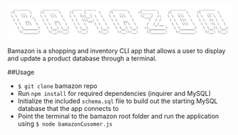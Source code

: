 ![Bamazon](assets/img/bamazon-logo.png)

Bamazon is a shopping and inventory CLI app that allows a user to display and update a product database through a terminal.

##Usage
* ``$ git clone``  bamazon repo
* Run ``npm install`` for required dependencies (inquirer and MySQL)
* Initialize the included ``schema.sql`` file to build out the starting MySQL database that the app connects to
* Point the terminal to the bamazon root folder and run the application using ``$ node bamazonCusomer.js``